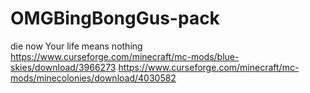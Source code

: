 # OMGBingBongGus-pack
die now
Your life means nothing https://www.curseforge.com/minecraft/mc-mods/blue-skies/download/3966273 https://www.curseforge.com/minecraft/mc-mods/minecolonies/download/4030582
